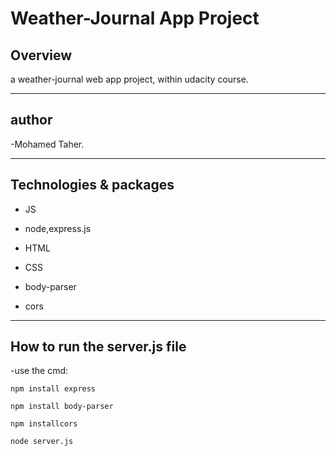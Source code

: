# Weather-Journal App Project

## Overview

a weather-journal web app project, within udacity course.

-------------

## author

-Mohamed Taher.

--------------------------------------------------------

## Technologies & packages

- JS

- node,express.js

- HTML

- CSS

- body-parser 

- cors

-------------------

## How to run the server.js file

-use the cmd: 

`npm install express`

`npm install body-parser`

`npm installcors`

`node server.js`
